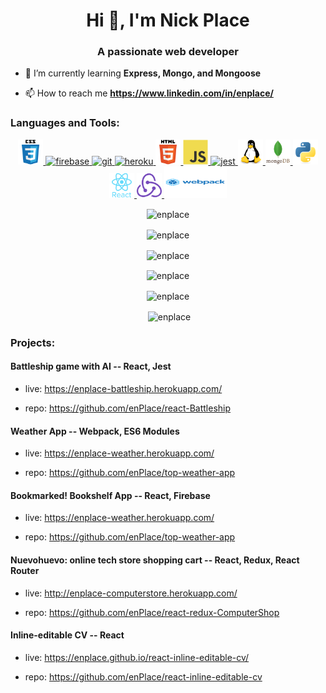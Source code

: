 <h1 align="center">Hi 👋, I'm Nick Place</h1>
<h3 align="center">A passionate web developer</h3>

- 🌱 I’m currently learning **Express, Mongo, and Mongoose**

- 📫 How to reach me **https://www.linkedin.com/in/enplace/**


<h3 align="left">Languages and Tools:</h3>
<p align="center"> <a href="https://www.w3schools.com/css/" target="_blank"> <img src="https://raw.githubusercontent.com/devicons/devicon/master/icons/css3/css3-original-wordmark.svg" alt="css3" width="40" height="40"/> </a> <a href="https://firebase.google.com/" target="_blank"> <img src="https://www.vectorlogo.zone/logos/firebase/firebase-icon.svg" alt="firebase" width="40" height="40"/> </a> <a href="https://git-scm.com/" target="_blank"> <img src="https://www.vectorlogo.zone/logos/git-scm/git-scm-icon.svg" alt="git" width="40" height="40"/> </a> <a href="https://heroku.com" target="_blank"> <img src="https://www.vectorlogo.zone/logos/heroku/heroku-icon.svg" alt="heroku" width="40" height="40"/> </a> <a href="https://www.w3.org/html/" target="_blank"> <img src="https://raw.githubusercontent.com/devicons/devicon/master/icons/html5/html5-original-wordmark.svg" alt="html5" width="40" height="40"/> </a> <a href="https://developer.mozilla.org/en-US/docs/Web/JavaScript" target="_blank"> <img src="https://raw.githubusercontent.com/devicons/devicon/master/icons/javascript/javascript-original.svg" alt="javascript" width="40" height="40"/> </a> <a href="https://jestjs.io" target="_blank"> <img src="https://www.vectorlogo.zone/logos/jestjsio/jestjsio-icon.svg" alt="jest" width="40" height="40"/> </a> <a href="https://www.linux.org/" target="_blank"> <img src="https://raw.githubusercontent.com/devicons/devicon/master/icons/linux/linux-original.svg" alt="linux" width="40" height="40"/> </a> <a href="https://www.mongodb.com/" target="_blank"> <img src="https://raw.githubusercontent.com/devicons/devicon/master/icons/mongodb/mongodb-original-wordmark.svg" alt="mongodb" width="40" height="40"/> </a> <a href="https://www.python.org" target="_blank"> <img src="https://raw.githubusercontent.com/devicons/devicon/master/icons/python/python-original.svg" alt="python" width="40" height="40"/> </a> <a href="https://reactjs.org/" target="_blank"> <img src="https://raw.githubusercontent.com/devicons/devicon/master/icons/react/react-original-wordmark.svg" alt="react" width="40" height="40"/> </a> <a href="https://redux.js.org" target="_blank"> <img src="https://raw.githubusercontent.com/devicons/devicon/master/icons/redux/redux-original.svg" alt="redux" width="40" height="40"/> </a> <a href="https://webpack.js.org" target="_blank"> <img src="https://raw.githubusercontent.com/devicons/devicon/d00d0969292a6569d45b06d3f350f463a0107b0d/icons/webpack/webpack-original-wordmark.svg" alt="webpack" width="100" height="50"/> </a> </p>


<p align="center"><img align="center" src="https://github-readme-streak-stats.herokuapp.com/?user=enplace&theme=dark" alt="enplace" /></p>

<p align="center"><img align="center" src="https://github-readme-streak-stats.herokuapp.com/?user=enplace&theme=radical" alt="enplace" /></p>

<p align="center"><img align="center" src="https://github-readme-streak-stats.herokuapp.com/?user=enplace&theme=gruvbox" alt="enplace" /></p>

<p align="center"><img align="center" src="https://github-readme-streak-stats.herokuapp.com/?user=enplace&theme=tokyonight" alt="enplace" /></p>

<p align="center"><img align="center" src="https://github-readme-streak-stats.herokuapp.com/?user=enplace&theme=synthwave" alt="enplace" /></p>
<p align="center">&nbsp;<img align="center" src="https://github-readme-stats.vercel.app/api?username=enplace&show_icons=true&locale=en&theme=gotham" alt="enplace" /></p>



<h3 align="left">Projects:</h3>
<h4 align="left">Battleship game with AI -- React, Jest </h4>

- live: https://enplace-battleship.herokuapp.com/

- repo: https://github.com/enPlace/react-Battleship

<h4 align="left">Weather App -- Webpack, ES6 Modules </h4>

- live: https://enplace-weather.herokuapp.com/

- repo: https://github.com/enPlace/top-weather-app


<h4 align="left">Bookmarked! Bookshelf App -- React, Firebase </h4>

- live: https://enplace-weather.herokuapp.com/

- repo: https://github.com/enPlace/top-weather-app


<h4 align="left">Nuevohuevo: online tech store shopping cart -- React, Redux, React Router </h4>

- live: http://enplace-computerstore.herokuapp.com/

- repo: https://github.com/enPlace/react-redux-ComputerShop



<h4 align="left">Inline-editable CV -- React </h4>

- live: https://enplace.github.io/react-inline-editable-cv/

- repo: https://github.com/enPlace/react-inline-editable-cv


